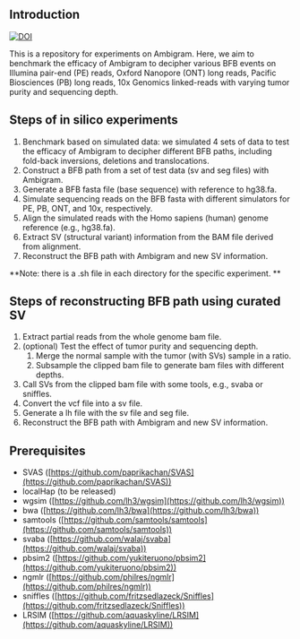 ## Introduction
[![DOI](https://zenodo.org/badge/428970777.svg)](https://zenodo.org/badge/latestdoi/428970777)

This is a repository for experiments on Ambigram. Here, we aim to benchmark the efficacy of Ambigram to decipher various BFB events on Illumina pair-end (PE) reads, Oxford Nanopore (ONT) long reads, Pacific Biosciences (PB) long reads, 10x Genomics linked-reads with varying tumor purity and sequencing depth. 

## Steps of in silico experiments

1. Benchmark based on simulated data: we simulated 4 sets of data to test the efficacy of Ambigram to decipher different BFB paths, including fold-back inversions, deletions and translocations. 
1. Construct a BFB path from a set of test data (sv and seg files) with Ambigram.
1. Generate a BFB fasta file (base sequence) with reference to hg38.fa. 
1. Simulate sequencing reads on the BFB fasta with different simulators for PE, PB, ONT, and 10x, respectively.
1. Align the simulated reads with the Homo sapiens (human) genome reference (e.g., hg38.fa).
1. Extract SV (structural variant) information from the BAM file derived from alignment.
1. Reconstruct the BFB path with Ambigram and new SV information. 

**Note: there is a .sh file in each directory for the specific experiment. **

## Steps of reconstructing BFB path using curated SV

1. Extract partial reads from the whole genome bam file.
2. (optional) Test the effect of tumor purity and sequencing depth.
   1. Merge the normal sample with the tumor (with SVs) sample in a ratio.
   1. Subsample the clipped bam file to generate bam files with different depths.
3. Call SVs from the clipped bam file with some tools, e.g., svaba or sniffles.
4. Convert the vcf file into a sv file.
5. Generate a lh file with the sv file and seg file.
6. Reconstruct the BFB path with Ambigram and new SV information. 

## Prerequisites

- SVAS ([https://github.com/paprikachan/SVAS](https://github.com/paprikachan/SVAS))
- localHap (to be released)
- wgsim ([https://github.com/lh3/wgsim](https://github.com/lh3/wgsim))
- bwa ([https://github.com/lh3/bwa](https://github.com/lh3/bwa))
- samtools ([https://github.com/samtools/samtools](https://github.com/samtools/samtools))
- svaba ([https://github.com/walaj/svaba](https://github.com/walaj/svaba))
- pbsim2 ([https://github.com/yukiteruono/pbsim2](https://github.com/yukiteruono/pbsim2))
- ngmlr ([https://github.com/philres/ngmlr](https://github.com/philres/ngmlr))
- sniffles ([https://github.com/fritzsedlazeck/Sniffles](https://github.com/fritzsedlazeck/Sniffles))
- LRSIM ([https://github.com/aquaskyline/LRSIM](https://github.com/aquaskyline/LRSIM))
